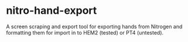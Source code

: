 # nitro-hand-export
A screen scraping and export tool for exporting hands from Nitrogen and formatting them for import in to HEM2 (tested) or PT4 (untested).

